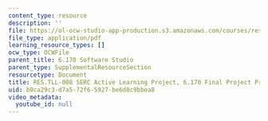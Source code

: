 ```yaml
---
content_type: resource
description: ''
file: https://ol-ocw-studio-app-production.s3.amazonaws.com/courses/res-tll-008-social-and-ethical-responsibilities-of-computing-serc-fall-2021/b0ca29c3d7a572f65927be6d8c9bbea8_MITRESTLL-008F21-6170final.pdf
file_type: application/pdf
learning_resource_types: []
ocw_type: OCWFile
parent_title: 6.170 Software Studio
parent_type: SupplementalResourceSection
resourcetype: Document
title: RES.TLL-008 SERC Active Learning Project, 6.170 Final Project Prompts
uid: b0ca29c3-d7a5-72f6-5927-be6d8c9bbea8
video_metadata:
  youtube_id: null
---
```

